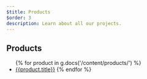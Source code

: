 ```yaml
---
$title: Products
$order: 3
description: Learn about all our projects.
---
```

## Products

<ul>
{% for product in g.docs('/content/products/') %}
  <li><a href="{{product.url.path}}">{{product.title}}</a>
{% endfor %}
</ul>
